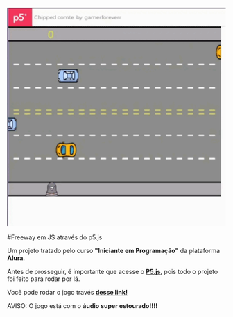 <p align="center">
    <img src="https://github.com/William-Alef/im-back/blob/main/projetoFreeway/game-preview.gif" width="550">
</p>

#Freeway em JS através do p5.js

Um projeto tratado pelo curso **"Iniciante em Programação"** da plataforma **Alura**.

Antes de prosseguir, é importante que acesse o **[P5.js](editor.p5js.org)**, pois todo o projeto foi feito para rodar por lá.

Você pode rodar o jogo través **[desse link!](https://editor.p5js.org/gamerforeverr/full/uboJ_EGSE)**

AVISO: O jogo está com o **áudio super estourado!!!!**